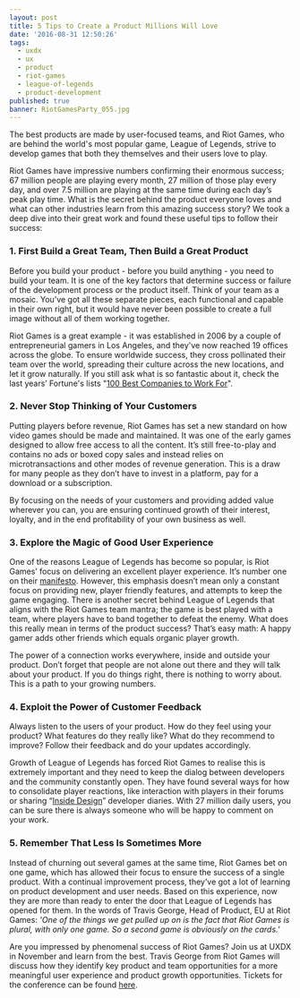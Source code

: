 ```yaml
---
layout: post
title: 5 Tips to Create a Product Millions Will Love
date: '2016-08-31 12:50:26'
tags:
  - uxdx
  - ux
  - product
  - riot-games
  - league-of-legends
  - product-development
published: true
banner: RiotGamesParty_055.jpg
---
```


The best products are made by user-focused teams, and Riot Games, who are behind the world's most popular game, League of Legends, strive to develop games that both they themselves and their users love to play. 

Riot Games have impressive numbers confirming their enormous success; 67 million people are playing every month, 27 million of those play every day, and over 7.5 million are playing at the same time during each day’s peak play time. What is the secret behind the product everyone loves and what can other industries learn from this amazing success story? We took a deep dive into their great work and found these useful tips to follow their success:

### 1. First Build a Great Team, Then Build a Great Product
Before you build your product - before you build anything - you need to build your team. It is one of the key factors that determine success or failure of the development process or the product itself. Think of your team as a mosaic. You’ve got all these separate pieces, each functional and capable in their own right, but it would have never been possible to create a full image without all of them working together. 

Riot Games is a great example - it was established in 2006 by a couple of entrepreneurial gamers in Los Angeles, and they've now reached 19 offices across the globe. To ensure worldwide success, they cross pollinated their team over the world, spreading their culture across the new locations, and let it grow naturally. If you still ask what is so fantastic about it, check the last years’ Fortune's lists "[100 Best Companies to Work For](http://fortune.com/best-companies/riot-games-39/)".

### 2. Never Stop Thinking of Your Customers
Putting players before revenue, Riot Games has set a new standard on how video games should be made and maintained. It was one of the early games designed to allow free access to all the content. It’s still free-to-play and contains no ads or boxed copy sales and instead relies on microtransactions and other modes of revenue generation. This is a draw for many people as they don’t have to invest in a platform, pay for a download or a subscription. 

By focusing on the needs of your customers and providing added value wherever you can, you are ensuring continued growth of their interest, loyalty, and in the end profitability of your own business as well.

### 3. Explore the Magic of Good User Experience
One of the reasons League of Legends has become so popular, is Riot Games’ focus on delivering an excellent player experience. It’s number one on their [manifesto](http://www.riotgames.com/riot-manifesto). However, this emphasis doesn’t mean only a constant focus on providing new, player friendly features, and attempts to keep the game engaging. There is another secret behind League of Legends that aligns with the Riot Games team mantra; the game is best played with a team, where players have to band together to defeat the enemy. What does this really mean in terms of the product success? That’s easy math: A happy gamer adds other friends which equals organic player growth.

The power of a connection works everywhere, inside and outside your product. Don’t forget that people are not alone out there and they will talk about your product. If you do things right, there is nothing to worry about. This is a path to your growing numbers.

### 4. Exploit the Power of Customer Feedback
Always listen to the users of your product. How do they feel using your product? What features do they really like? What do they recommend to improve? Follow their feedback and do your updates accordingly. 

Growth of League of Legends has forced Riot Games to realise this is extremely important and they need to keep the dialog between developers and the community constantly open. They have found several ways for how to consolidate player reactions, like interaction with players in their forums or sharing “[Inside Design](http://www.riotgames.com/articles/20140910/243/rioters-talk-shop-about-upcoming-features)” developer diaries. With 27 million daily users, you can be sure there is always someone who will be happy to comment on your work.

### 5. Remember That Less Is Sometimes More
Instead of churning out several games at the same time, Riot Games bet on one game, which has allowed their focus to ensure the success of a single product. With a continual improvement process, they’ve got a lot of learning on product development and user needs. Based on this experience, now they are more than ready to enter the door that League of Legends has opened for them. In the words of Travis George, Head of Product, EU at Riot Games: *'One of the things we get pulled up on is the fact that Riot Games is plural, with only one game. So a second game is obviously on the cards.'*

Are you impressed by phenomenal success of Riot Games? Join us at UXDX in November and learn from the best. Travis George from Riot Games will discuss how they identify key product and team opportunities for a more meaningful user experience and product growth opportunities. Tickets for the conference can be found [here](https://uxdxconf.com/#/tickets).
